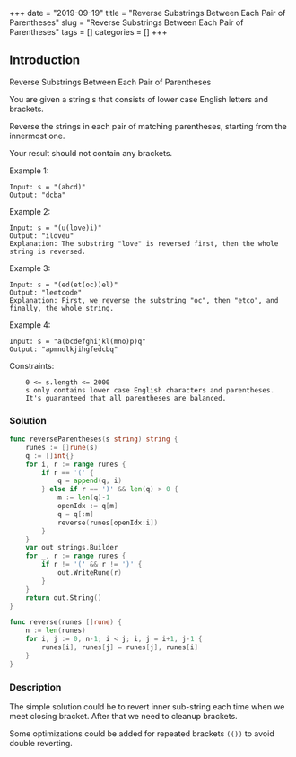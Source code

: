 +++
date = "2019-09-19"
title = "Reverse Substrings Between Each Pair of Parentheses"
slug = "Reverse Substrings Between Each Pair of Parentheses"
tags = []
categories = []
+++

## Introduction

Reverse Substrings Between Each Pair of Parentheses

You are given a string s that consists of lower case English letters and brackets. 

Reverse the strings in each pair of matching parentheses, starting from the innermost one.

Your result should not contain any brackets.

 

Example 1:
```
Input: s = "(abcd)"
Output: "dcba"
```

Example 2:
```
Input: s = "(u(love)i)"
Output: "iloveu"
Explanation: The substring "love" is reversed first, then the whole string is reversed.
```

Example 3:
```
Input: s = "(ed(et(oc))el)"
Output: "leetcode"
Explanation: First, we reverse the substring "oc", then "etco", and finally, the whole string.
```

Example 4:
```
Input: s = "a(bcdefghijkl(mno)p)q"
Output: "apmnolkjihgfedcbq"
```
 

Constraints:
```
    0 <= s.length <= 2000
    s only contains lower case English characters and parentheses.
    It's guaranteed that all parentheses are balanced.
```

### Solution

```go
func reverseParentheses(s string) string {
    runes := []rune(s)
    q := []int{}
    for i, r := range runes {
        if r == '(' {
            q = append(q, i)
        } else if r == ')' && len(q) > 0 {
            m := len(q)-1
            openIdx := q[m]
            q = q[:m]
            reverse(runes[openIdx:i])
        }
    }
    var out strings.Builder
    for _, r := range runes {
        if r != '(' && r != ')' {
            out.WriteRune(r)
        }
    }
    return out.String()
}

func reverse(runes []rune) {
    n := len(runes)
    for i, j := 0, n-1; i < j; i, j = i+1, j-1 {
        runes[i], runes[j] = runes[j], runes[i]
    }
}
```

### Description

The simple solution could be to revert inner sub-string each time when we meet closing bracket.
After that we need to cleanup brackets.

Some optimizations could be added for repeated brackets `(())` to avoid double reverting.


